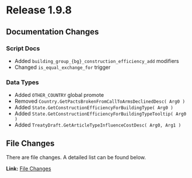 # Release 1.9.8
## Documentation Changes
### Script Docs
- Added `building_group_{bg}_construction_efficiency_add` modifiers
- Changed `is_equal_exchange_for` trigger
### Data Types
- Added `OTHER_COUNTRY` global promote
- Removed `Country.GetPactsBrokenFromCallToArmsDeclinedDesc( Arg0 )`
- Added `State.GetConstructionEfficiencyForBuildingType( Arg0 )`
- Added `State.GetConstructionEfficiencyForBuildingTypeTooltip( Arg0 )`
- Added `TreatyDraft.GetArticleTypeInfluenceCostDesc( Arg0, Arg1 )`

## File Changes
There are file changes.
A detailed list can be found below.

**Link:** [File Changes](./changes_files.md)